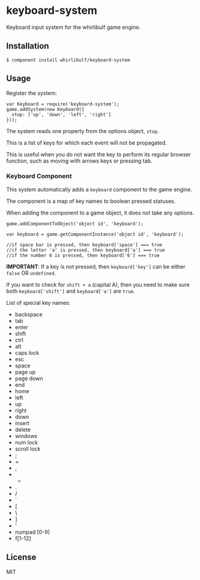 
# keyboard-system

Keyboard input system for the whirlibulf game engine.

## Installation

    $ component install whirlibulf/keyboard-system

## Usage

Register the system:

    var Keyboard = require('keyboard-system');
    game.addSystem(new Keyboard({
      stop: ['up', 'down', 'left', 'right']
    }));

The system reads one property from the options object, `stop`.

This is a list of keys for which each event will not be propagated.

This is useful when you do not want the key to perform its regular browser function,
such as moving with arrows keys or pressing tab.

### Keyboard Component

This system automatically adds a `keyboard` component to the game engine.

The component is a map of key names to boolean pressed statuses.

When adding the component to a game object, it does not take any options.

    game.addComponentToObject('object id', 'keyboard');

    var keyboard = game.getComponentInstance('object id', 'keyboard');

    //if space bar is pressed, then keyboard['space'] === true
    //if the letter 'a' is pressed, then keyboard['a'] === true
    //if the number 6 is pressed, then keyboard['6'] === true

**IMPORTANT**: If a key is not pressed, then `keyboard['key']` can be either `false` OR `undefined`.

If you want to check for `shift + a` (capital A), then you need to make sure both
`keyboard['shift']` and `keyboard['a']` are `true`.

List of special key names:

* backspace
* tab
* enter
* shift
* ctrl
* alt
* caps lock
* esc
* space
* page up
* page down
* end
* home
* left
* up
* right
* down
* insert
* delete
* windows
* num lock
* scroll lock
* ;
* =
* ,
* -
* .
* /
* `
* [
* \
* ]
* '
* numpad [0-9]
* f[1-12]


## License

  MIT
